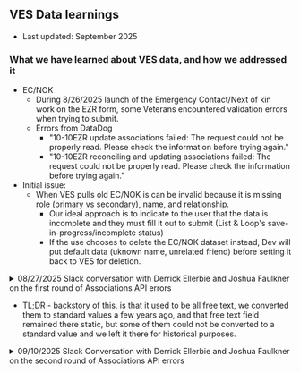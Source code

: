 ## VES Data learnings
- Last updated: September 2025

### What we have learned about VES data, and how we addressed it
- EC/NOK
     - During 8/26/2025 launch of the Emergency Contact/Next of kin work on the EZR form, some Veterans encountered validation errors when trying to submit.
     - Errors from DataDog
          - "10-10EZR update associations failed: The request could not be properly read.  Please check the information before trying again."
          - "10-10EZR reconciling and updating associations failed: The request could not be properly read.  Please check the information before trying again."
- Initial issue:
     - When VES pulls old EC/NOK is can be invalid because it is missing role (primary vs secondary), name, and relationship.
          - Our ideal approach is to indicate to the user that the data is incomplete and they must fill it out to submit (List & Loop's save-in-progress/incomplete status)
          - If the use chooses to delete the EC/NOK dataset instead, Dev will put default data (uknown name, unrelated friend) before setting it back to VES for deletion.

<details>
  <Summary>08/27/2025 Slack conversation with Derrick Ellerbie and Joshua Faulkner on the first round of Associations API errors</Summary>

>**Heather Justice**
>Aug 27th at 6:15 AM
>
>Joshua Faulkner when you have a moment, we've seen 2 different errors with the associations api and wondered if there is anything on VES side that indicates an error in updating the associations data?
>first issue was a 500 error "Error transforming VES association: VES association is missing the following field(s): relationship"
>second issue was 400 error "10-10EZR update associations failed: The request could not be properly read.  Please check the information before trying again."
>
>**Joshua Faulkner**
>  Aug 27th at 7:06 AM
>
>i don't see the 500, is that coming from the read or the update? Need the timestamp and/or the icn if you have it.
>
>**Heather Justice**
> Aug 27th at 7:11 AM
>
>The timestamp is 4:49p ET.  Derrick Ellerbie was looking into the log yesterday, may be able to get the ICN
>
>**Joshua Faulkner**
>  Aug 27th at 7:58 AM
>
>not one of the values accepted for Enum class: [BROTHER, CHILDINLAW, MOTHER, SISTER, DAUGHTER, UNRELATED_FRIEND, EXTENDED_FAMILY_MEMBER, STEPCHILD, WIFE, SON, NIECE_NEPHEW, HUSBAND, FATHER, GRANDCHILD, WARD]
>
>`fluentbit.@timestamp Aug 26, 2025 @ 23:46:06.814`
>
>what time was the 400?
>
>that timestamp above i put is UTC btw
>
>**Heather Justice**
>Aug 27th at 8:03 AM
>
>the 400 error timestamp is 1:46:05am ET
>
>**Joshua Faulkner**
>  Aug 27th at 8:51 AM
>
>yep so the 400 is the invalid relationship submitted in the update, appears there is a disconnect on allowed values
>
>**Heather Justice**
>  Aug 27th at 8:52 AM
>
>Derrick Ellerbie can you confirm the allowed values for both EC and NOK?
>
>**Joshua Faulkner**
>  Aug 27th at 8:54 AM
>
>the 500 appears to be a retrieve of a record that has no relationship currently defined on existing associate, which we do have some of those in the older data, it should not fail though ideally, can it be displayed as unpopulated/null then the user have to provide >the relationship when they update it?
>
>**Derrick Ellerbie**
>  Aug 27th at 8:59 AM
>
>Yes, the first error is after we get the association data from VES, we see that there isn't a value for the attributes relationship or relationType in the payload and we throw an error
>
>As for the enums, I think the way we are formatting the enum values looks incompatible with how VES is expecting them:
>https://github.com/department-of-veterans-affairs/vets-json-schema/blob/master/dist/10-10EZR-schema.json#L1237-L1252
>
>
>Best guess is that we're not converting CHILD-IN-LAW or NIECE/NEPHEW into CHILDINLAW and NIECE_NEPHEW
>
>**Derrick Ellerbie**
>  Aug 27th at 11:28 AM
>
>Joshua Faulkner Is it possible for the name or the role to ever be blank in the get_associations API response?
>
>**Joshua Faulkner**
>  Aug 27th at 11:56 AM
>
>the name should not ever be completely blank, but there is some very old data where the role may not be populated, i am not sure if we filter them out before it gets sent back though, in general it should be unexpected that you get it as blank.
>
>**Derrick Ellerbie**
>  Aug 27th at 1:54 PM
>
>Joshua Faulkner for the error involving the enum, are you able to tell me what value was submitted that caused that specific error?
>
>**Joshua Faulkner**
>  Aug 27th at 1:56 PM
>
>i cannot, the raw payloads aren't enabled to be logged, but even if it were they don't get logged until after the failed binding up front anyways. Our error message should really be updated to capture which one it is when this happens, is what we should do for future.
>
>**Derrick Ellerbie**
>  Aug 27th at 1:58 PM
>
>Thank you. If a blank or nil value was submitted for the relationship, would we see this enum error or would it say something like "relationship is required"
>
>**Joshua Faulkner**
>  Aug 27th at 2:04 PM
>
>its just a generic 400 message for failed mapping, but that'll happen only for invalid value, if its blank value it'll be a different message as a 200. So whatever value it is is provided, but is not one of the valid ones.
><img width="596" height="242" alt="image" src="https://github.com/user-attachments/assets/a622db00-9ee0-4c2a-ba80-308f02cf8119" />

>
>for a null/missing relationship it is:
>
><img width="586" height="130" alt="image" src="https://github.com/user-attachments/assets/543e3573-0b2d-44f2-8681-36c285dcc4d9" />
>    
</details>

- TL;DR - backstory of this, is that it used to be all free text, we converted them to standard values a few years ago, and that free text field remained there static, but some of them could not be converted to a standard value and we left it there for historical purposes.

<details> 
<Summary>09/10/2025 Slack Conversation with Derrick Ellerbie and Joshua Faulkner on the second round of Associations API errors</Summary>

>**Derrick Ellerbie**
>  Wednesday at 12:48 PM
>
>Joshua Faulkner We received a 400 Bad Request at Sep 10 12:42:14.729. Are you able to give us some details on what the error could be?
>
>**Derrick Ellerbie**
>  Wednesday at 12:49 PM
>
>This is from the associations api response
>
>**Derrick Ellerbie**
>  Wednesday at 12:51 PM
>
>DD Trace for reference
>
>**Joshua Faulkner**
>  Wednesday at 12:57 PM
>
>from String \"SPOUSE\": not one of the values accepted for Enum class:
>
>**Joshua Faulkner**
>  Wednesday at 12:58 PM
>
>same thing as before, there is disconnect on allowed values of relationship
>
>**Joshua Faulkner**
>  Wednesday at 12:58 PM
>
>it needs to be husband or wife, not spouse
>
>**Joshua Faulkner**
>  Wednesday at 12:58 PM
>
>[BROTHER, CHILDINLAW, MOTHER, SISTER, DAUGHTER, UNRELATED_FRIEND, EXTENDED_FAMILY_MEMBER, STEPCHILD, WIFE, SON, NIECE_NEPHEW, HUSBAND, FATHER, GRANDCHILD, WARD]
>
>**Derrick Ellerbie**
>  Wednesday at 12:59 PM
>
>We do not allow the user to choose "SPOUSE" in our application: https://github.com/department-of-veterans-affairs/vets-json-schema/blob/master/dist/10-10EZR-schema.json#L1235-L1254
>
>**Derrick Ellerbie**
>  Wednesday at 12:59 PM
>
>Is it possible that this value was set on VES side when we call get_associations api?
>
>**Joshua Faulkner**
>  Wednesday at 1:00 PM
>
>that is possible
>
>**Joshua Faulkner**
>  Wednesday at 1:00 PM
>
>let me see if i can find the identifier for that person
>
>**Derrick Ellerbie**
>  Wednesday at 1:00 PM
>Most likely when we prefilled the form for the user, this is the value that was set already in VES
>
>**Joshua Faulkner**
>  Wednesday at 1:04 PM
>
>its set to extended_family_member currently, not sure where spouse is coming from
>
>**Derrick Ellerbie**
>  Wednesday at 1:08 PM
>
>Is this on their emergency contacts or next of kins?
>
>**Joshua Faulkner**
>  Wednesday at 1:08 PM
>
>i see what the problem is, there is a mismatch between old and new relationship values
>
><img width="501" height="334" alt="image" src="https://github.com/user-attachments/assets/25d4b3d2-17c5-42a3-b10f-f13641774f6f" />
>
>**Joshua Faulkner**
>  Wednesday at 1:10 PM
>
>seems like its taking relationship but putting it back into the relationType on its way back in
>
>**Derrick Ellerbie**
>  Wednesday at 1:10 PM
>
>ahh I see. We send back relationType to the update API and not relationship
>
>**Joshua Faulkner**
>  Wednesday at 1:12 PM
>
>the relationship is the old 'free text' field, before these were standardized into enum restriction a few years ago
>
>**Derrick Ellerbie**
>  Wednesday at 1:12 PM
>
>Can you tell if this was marked for deletion when we called the update API? (edited) 
>
>**Joshua Faulkner**
>  Wednesday at 1:13 PM
>
>it did not delete anything, it was rejected at the validation at the front door, the associates on that record are unchanged, last updated in 2022.
>
>**Derrick Ellerbie**
>  Wednesday at 1:13 PM
>
>But in the request data that we sent to the update API, are you able to see if we sent the deleteIndicator attribute with this relationship (edited) 
>
>**Joshua Faulkner**
>  Wednesday at 1:17 PM
>
>no, i can just see the reason of the error, it won't log the full request until it gets past that part of it
>
>**Derrick Ellerbie**
>  Wednesday at 1:24 PM
>
>Okay thank you. I'm not sure what we can do on our side to fix these fundamental data validation issues. We released a patch to set default values for relationType name and role when those data points are missing when we call get_associations API. But now it looks >like we have to choose a relationType for the user if it's not in the enum. Heather Justice I will need some input on how we should handle this
>
>**Derrick Ellerbie**
>  Wednesday at 1:26 PM
>
>It looks like that wouldn't resolve this issue either, since we are not sending SPOUSE to VES, this looks like something VES is doing @Joshua Faulkner?
>
>**Joshua Faulkner**
>  Wednesday at 1:42 PM
>
>it is sending SPOUSE, its getting it from the wrong place in the GET it appears
>
>**Joshua Faulkner**
>  Wednesday at 1:43 PM
>
>the relationship value that is sent from the retrieve should not be used, just the relationType
>
>**Derrick Ellerbie**
>  Wednesday at 1:43 PM
>
>Okay yes we do check for the relationship value first, and then relationType , and then we set a default value if all of those are blank
>
>**Derrick Ellerbie**
>  Wednesday at 1:44 PM
>
>So you're saying to completely ignore the relationship values from now on? (edited) 
>
>**Joshua Faulkner**
>  Wednesday at 1:45 PM
>
>right, that free text field is provided in the api in case the relationtype is null, it would provide some info on what it is meant to be, but it should not be used directly back in, in this case it probably should not be read at all and just left for the user to >provide it if there is not currently a relationType set.
>
>**Derrick Ellerbie**
>  Wednesday at 1:45 PM
>
>Code for reference https://github.com/department-of-veterans-affairs/vets-api/blob/master/lib/form1010_ezr/veteran_enrollment_system/associations/reconciler.rb#L93
>
>**Derrick Ellerbie**
>  Wednesday at 1:45 PM
>
>Okay, I will make an adjustment to not read this relationship value
>
>**Joshua Faulkner**
>  Wednesday at 1:46 PM
>
>backstory of this, is that it used to be all free text, we converted them to standard values a few years ago, and that free text field remained there static, but some of them could not be converted to a standard value and we left it there for historical purposes.
>
>**Derrick Ellerbie**
>  Wednesday at 1:46 PM
>
>Is it still possible that relationType will have values that aren't in the enum?
>
>**Joshua Faulkner**
>  Wednesday at 1:47 PM
>
>no, that should be impossible, but it is possible it could be null.
>
>**Derrick Ellerbie**
>  Wednesday at 1:47 PM
>
>Thank you, I will get this fixed
>
</details>
